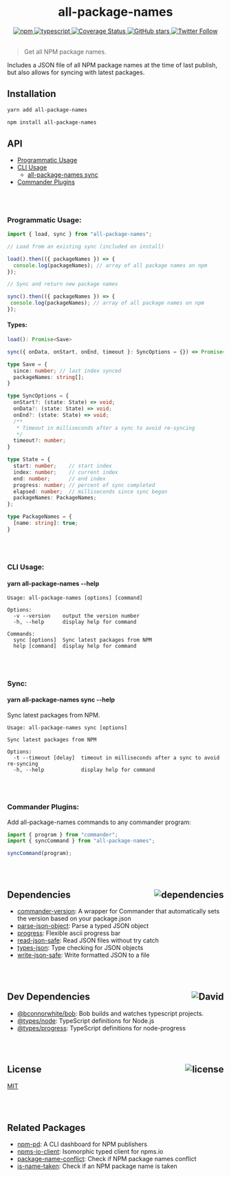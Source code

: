 <div align="center">
  <h1>all-package-names</h1>
  <a href="https://npmjs.com/package/all-package-names">
    <img alt="npm" src="https://img.shields.io/npm/v/all-package-names.svg">
  </a>
  <a href="https://github.com/bconnorwhite/all-package-names">
    <img alt="typescript" src="https://img.shields.io/github/languages/top/bconnorwhite/all-package-names.svg">
  </a>
  <a href='https://coveralls.io/github/bconnorwhite/all-package-names?branch=master'>
    <img alt="Coverage Status" src="https://img.shields.io/coveralls/github/bconnorwhite/all-package-names.svg?branch=master">
  </a>
  <a href="https://github.com/bconnorwhite/all-package-names">
    <img alt="GitHub stars" src="https://img.shields.io/github/stars/bconnorwhite/all-package-names?label=Stars%20Appreciated%21&style=social">
  </a>
  <a href="https://twitter.com/bconnorwhite">
    <img alt="Twitter Follow" src="https://img.shields.io/twitter/follow/bconnorwhite.svg?label=%40bconnorwhite&style=social">
  </a>
</div>

<br />

> Get all NPM package names.

Includes a JSON file of all NPM package names at the time of last publish, but also allows for syncing with latest packages.

## Installation

```bash
yarn add all-package-names
```

```bash
npm install all-package-names
```
## API
- [Programmatic Usage](#Programmatic-Usage)
- [CLI Usage](#CLI-Usage)
  - [all-package-names sync](#Sync)
- [Commander Plugins](#Commander-Plugins)

##

<br />

### Programmatic Usage:

```ts
import { load, sync } from "all-package-names";

// Load from an existing sync (included on install)

load().then(({ packageNames }) => {
  console.log(packageNames); // array of all package names on npm
});

// Sync and return new package names

sync().then(({ packageNames }) => {
 console.log(packageNames); // array of all package names on npm
});
```
#### Types:
```ts
load(): Promise<Save>

sync({ onData, onStart, onEnd, timeout }: SyncOptions = {}) => Promise<Save>;

type Save = {
  since: number; // last index synced
  packageNames: string[];
}

type SyncOptions = {
  onStart?: (state: State) => void;
  onData?: (state: State) => void;
  onEnd?: (state: State) => void;
  /**
   * Timeout in milliseconds after a sync to avoid re-syncing
   */
  timeout?: number;
}

type State = {
  start: number;    // start index
  index: number;    // current index
  end: number;      // end index
  progress: number; // percent of sync completed
  elapsed: number;  // milliseconds since sync began
  packageNames: PackageNames;
};

type PackageNames = {
  [name: string]: true;
}
```

##

<br />

### CLI Usage:
#### yarn all-package-names --help
```
Usage: all-package-names [options] [command]

Options:
  -v --version    output the version number
  -h, --help      display help for command

Commands:
  sync [options]  Sync latest packages from NPM
  help [command]  display help for command
```

##

<br />

### Sync:
#### yarn all-package-names sync --help
Sync latest packages from NPM.
```
Usage: all-package-names sync [options]

Sync latest packages from NPM

Options:
  -t --timeout [delay]  timeout in milliseconds after a sync to avoid re-syncing
  -h, --help            display help for command
```

##

<br />

### Commander Plugins:
Add all-package-names commands to any commander program:
```ts
import { program } from "commander";
import { syncCommand } from "all-package-names";

syncCommand(program);
```

##

<br />


<h2>Dependencies<img align="right" alt="dependencies" src="https://img.shields.io/david/bconnorwhite/all-package-names.svg"></h2>

- [commander-version](https://npmjs.com/package/commander-version): A wrapper for Commander that automatically sets the version based on your package.json
- [parse-json-object](https://www.npmjs.com/package/parse-json-object): Parse a typed JSON object
- [progress](https://www.npmjs.com/package/progress): Flexible ascii progress bar
- [read-json-safe](https://www.npmjs.com/package/read-json-safe): Read JSON files without try catch
- [types-json](https://www.npmjs.com/package/types-json): Type checking for JSON objects
- [write-json-safe](https://www.npmjs.com/package/write-json-safe): Write formatted JSON to a file

##

<br />

<h2>Dev Dependencies<img align="right" alt="David" src="https://img.shields.io/david/dev/bconnorwhite/all-package-names.svg"></h2>

- [@bconnorwhite/bob](https://npmjs.com/package/@bconnorwhite/bob): Bob builds and watches typescript projects.
- [@types/node](https://npmjs.com/package/@types/node): TypeScript definitions for Node.js
- [@types/progress](https://npmjs.com/package/@types/progress): TypeScript definitions for node-progress

##

<br />

<h2>License <img align="right" alt="license" src="https://img.shields.io/npm/l/all-package-names.svg"></h2>

[MIT](https://mit-license.org/)

##

<br />

## Related Packages
- [npm-pd](https://npmjs.com/package/npms-pd): A CLI dashboard for NPM publishers
- [npms-io-client](https://npmjs.com/package/npms-io-client): Isomorphic typed client for npms.io
- [package-name-conflict](https://npmjs.com/package/package-name-conflict): Check if NPM package names conflict
- [is-name-taken](https://npmjs.com/package/is-name-taken): Check if an NPM package name is taken
